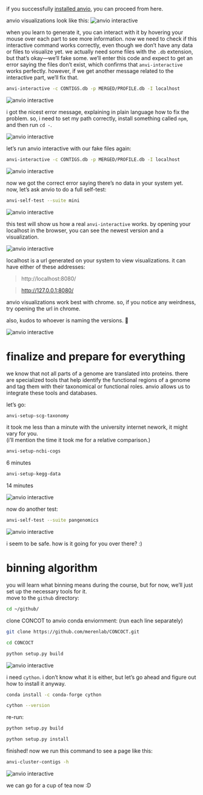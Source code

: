 if you successfully [installed anvio](https://zetazee.github.io/anvio/installation.html), you can proceed from here.

anvio visualizations look like this:
![anvio interactive](installation/32.png)

when you learn to generate it, you can interact with it by hovering your mouse over each part to see more information. 
now we need to check if this interactive command works correctly, even though we don’t have any data or files to visualize yet. we actually need some files with the `.db` extension, but that’s okay—we’ll fake some. we’ll enter this code and expect to get an error saying the files don’t exist, which confirms that `anvi-interactive` works perfectly. however, if we get another message related to the interactive part, we’ll fix that.  
```bash
anvi-interactive -c CONTIGS.db -p MERGED/PROFILE.db -I localhost
```
![anvio interactive](installation/33.png)

i got the nicest error message, explaining in plain language how to fix the problem. so, i need to set my path correctly, install something called `npm`, and then run `cd -`.  

![anvio interactive](installation/34.png)

let’s run anvio interactive with our fake files again:

```bash
anvi-interactive -c CONTIGS.db -p MERGED/PROFILE.db -I localhost
```

![anvio interactive](installation/35.png)

now we got the correct error saying there’s no data in your system yet.  
now, let’s ask anvio to do a full self-test:  

```bash
anvi-self-test --suite mini
```

![anvio interactive](installation/36.png)

this test will show us how a real `anvi-interactive` works. by opening your localhost in the browser, you can see the newest version and a visualization.

![anvio interactive](installation/37.png)

localhost is a url generated on your system to view visualizations. it can have either of these addresses:  
>http://localhost:8080/

>http://127.0.0.1:8080/

anvio visualizations work best with chrome. so, if you notice any weirdness, try opening the url in chrome.  

also, kudos to whoever is naming the versions. 🎉  

![anvio interactive](installation/38.png)


# finalize and prepare for everything

we know that not all parts of a genome are translated into proteins. there are specialized tools that help identify the functional regions of a genome and tag them with their taxonomical or functional roles. anvio allows us to integrate these tools and databases.  

let’s go:  

```bash
anvi-setup-scg-taxonomy
```
it took me less than a minute with the university internet nework, it might vary for you.  
(i’ll mention the time it took me for a relative comparison.)

```bash
anvi-setup-ncbi-cogs
```
6 minutes

```bash
anvi-setup-kegg-data
```
14 minutes

![anvio interactive](installation/39.png)

now do another test:
```bash
anvi-self-test --suite pangenomics
```

![anvio interactive](installation/40.png)


i seem to be safe. how is it going for you over there? :)

# binning algorithm
you will learn what binning means during the course, but for now, we’ll just set up the necessary tools for it.  
move to the `github` directory: 

```bash
cd ~/github/
```

clone CONCOT to anvio conda enviornment:
(run each line separately)
```bash
git clone https://github.com/merenlab/CONCOCT.git
```
```bash
cd CONCOCT
````
```bash
python setup.py build
```

![anvio interactive](installation/41.png)

i need `cython`. i don’t know what it is either, but let’s go ahead and figure out how to install it anyway.  
```bash
conda install -c conda-forge cython
```
```bash
cython --version
```

re-run:
```bash
python setup.py build
```
```bash
python setup.py install
```

finished! now we run this command to see a page like this:

```bash
anvi-cluster-contigs -h
```

![anvio interactive](installation/42.png)

we can go for a cup of tea now :D  































